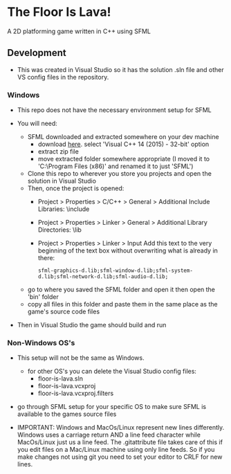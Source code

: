 # The Floor Is Lava!
A 2D platforming game written in C++ using SFML


## Development
  * This was created in Visual Studio so it has the solution .sln file and other VS config files in the repository.
  
### Windows
  * This repo does not have the necessary environment setup for SFML
  * You will need:
    - SFML downloaded and extracted somewhere on your dev machine
      - download [here](https://www.sfml-dev.org/download/sfml/2.4.2/). select 'Visual C++ 14 (2015) - 32-bit' option
      - extract zip file
      - move extracted folder somewhere appropriate (I moved it to 'C:\Program Files (x86)\' and renamed it to just 'SFML')
    - Clone this repo to wherever you store you projects and open the solution in Visual Studio
    - Then, once the project is opened:
      - Project > Properties > C/C++ > General > Additional Include Libraries: <path-to-your-sfml-folder>\include
      - Project > Properties > Linker > General > Additional Library Directories: <path-to-your-sfml-folder>\lib
      - Project > Properties > Linker > Input   Add this text to the very beginning of the text box without overwriting what is already in there:
          
            sfml-graphics-d.lib;sfml-window-d.lib;sfml-system-d.lib;sfml-network-d.lib;sfml-audio-d.lib;
    
    - go to where you saved the SFML folder and open it then open the 'bin' folder
    - copy all files in this folder and paste them in the same place as the game's source code files

* Then in Visual Studio the game should build and run


### Non-Windows OS's
  * This setup will not be the same as Windows.
    - for other OS's you can delete the Visual Studio config files:
      * floor-is-lava.sln
      * floor-is-lava.vcxproj
      * floor-is-lava.vcxproj.filters
  
  * go through SFML setup for your specific OS to make sure SFML is available to the games source files
  
  * IMPORTANT: Windows and MacOs/Linux represent new lines differently. Windows uses a carriage return AND a line feed character while MacOs/Linux just us a line feed. The .gitattribute file takes care of this if you edit files on a Mac/Linux machine using only line feeds. So if you make changes not using git you need to set your editor to CRLF for new lines.

